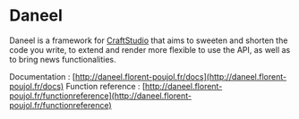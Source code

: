 [craftstudio]: http://craftstud.io

# Daneel

Daneel is a framework for [CraftStudio][] that aims to sweeten and shorten the code you write, to extend and render more flexible to use the API, as well as to bring news functionalities.

Documentation : [http://daneel.florent-poujol.fr/docs](http://daneel.florent-poujol.fr/docs)
Function reference : [http://daneel.florent-poujol.fr/functionreference](http://daneel.florent-poujol.fr/functionreference)
